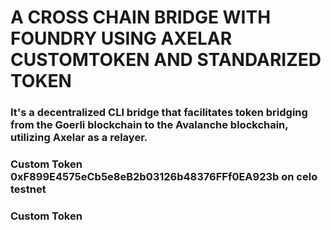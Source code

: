 # A CROSS CHAIN BRIDGE WITH FOUNDRY USING AXELAR CUSTOMTOKEN AND STANDARIZED TOKEN

### It's a decentralized CLI bridge that facilitates token bridging from the Goerli blockchain to the Avalanche blockchain, utilizing Axelar as a relayer.

### Custom Token 0xF899E4575eCb5e8eB2b03126b48376FFf0EA923b on celo testnet
### Custom Token 